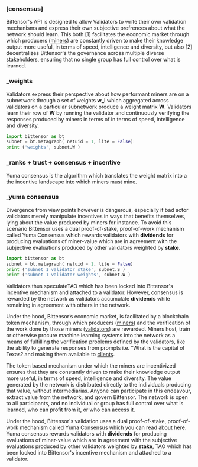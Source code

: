 
### [consensus]


Bittensor's API is designed to allow Validators to write their own validation mechanisms and express their own subjective prefrences about what the network should learn. This both [1] facilitates the economic market through which producers ([miners](mining/mining)) are constantly driven to make their knowledge output more useful, in terms of speed, intelligence and diversity, but also [2] decentralizes Bittensor's the governance across multiple diverse stakeholders, ensuring that no single group has full control over what is learned.

### _weights

Validators express their perspective about how performant miners are on a subnetwork through a set of weights **w_i** which aggregated across validators on a particular subnetwork produce a weight matrix **W**. Validators learn their row of **W** by running the validator and continuously verifying the responses produced by miners in terms of in terms of speed, intelligence and diversity.

```python numbered dark
import bittensor as bt
subnet = bt.metagraph( netuid = 1, lite = False)
print ('weights', subnet.W )
```

### _ranks + trust + consensus + incentive

Yuma consensus is the algorithm which translates the weight matrix into a the incentive landscape into which miners must mine.

### _yuma consensus

Divergence from view points however is dangerous, especially if bad actor validators merely manipulate incentives in ways that benefits themselves, lying about the value produced by miners for instance. To avoid this scenario Bittensor uses a dual proof-of-stake, proof-of-work mechanism called Yuma Consensus which rewards validators with **dividends** for producing evaluations of miner-value which are in agreement with the subjective evaluations produced by other validators weighted by **stake**.

```python numbered dark
import bittensor as bt
subnet = bt.metagraph( netuid = 1, lite = False)
print ('subnet 1 validator stake', subnet.S )
print ('subnet 1 validator weights', subnet.W )
```

Validators thus speculateTAO which has been locked into Bittensor's incentive mechanism and attached to a validator.  However, consensus is rewarded by the network as validators accumulate **dividends** while remaining in agreement with others in the network.

Under the hood, Bittensor’s economic market, is facilitated by a blockchain token mechanism, through which producers ([miners](mining/mining)) and the verification of the work done by those miners ([validators](validating/validating)) are rewarded. Miners host, train or otherwise procure machine learning systems into the network as a means of fulfilling the verification problems defined by the validators, like the ability to generate responses from prompts i.e. “What is the capital of Texas? and making them available to [clients](clients/clients).

The token based mechanism under which the miners are incentivized ensures that they are constantly driven to make their knowledge output more useful, in terms of speed, intelligence and diversity. The value generated by the network is distributed directly to the individuals producing that value, without intermediarias. Anyone can participate in this endeavour, extract value from the network, and govern Bittensor. The network is open to all participants, and no individual or group has full control over what is learned, who can profit from it, or who can access it.

Under the hood, Bittensor's validation uses a dual proof-of-stake, proof-of-work mechanism called Yuma Consensus which you can read about here. Yuma consensus rewards validators with **dividends** for producing evaluations of miner-value which are in agreement with the subjective evaluations produced by other validators weighted by **stake**, TAO which has been locked into Bittensor's incentive mechanism and attached to a validator.
